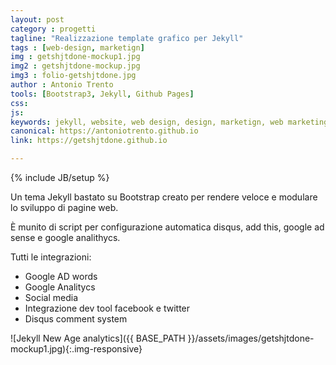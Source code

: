 ```yaml
---
layout: post
category : progetti
tagline: "Realizzazione template grafico per Jekyll"
tags : [web-design, marketign]
img : getshjtdone-mockup1.jpg
img2 : getshjtdone-mockup.jpg
img3 : folio-getshjtdone.jpg
author : Antonio Trento
tools: [Bootstrap3, Jekyll, Github Pages]
css: 
js: 
keywords: jekyll, website, web design, design, marketign, web marketing
canonical: https://antoniotrento.github.io
link: https://getshjtdone.github.io

---
```

{% include JB/setup %}
<!--more-->

Un tema Jekyll bastato su Bootstrap creato per rendere veloce e modulare lo sviluppo di pagine web. 

È munito di script per configurazione automatica disqus, add this, google ad sense e google analithycs.

Tutti le  integrazioni:

* Google AD words
* Google Analitycs
* Social media
* Integrazione dev tool facebook e twitter
* Disqus comment system

![Jekyll New Age analytics]({{ BASE_PATH }}/assets/images/getshjtdone-mockup1.jpg){:.img-responsive}

